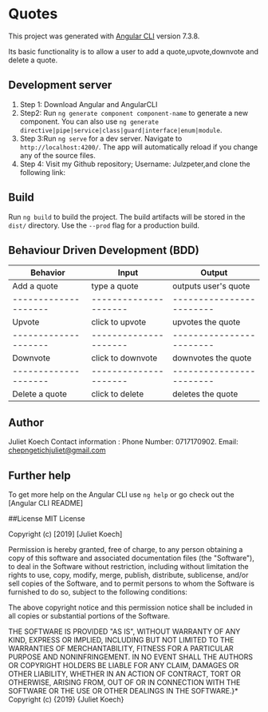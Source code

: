 # Quotes

This project was generated with [Angular CLI](https://github.com/angular/angular-cli) version 7.3.8.

Its basic functionality is to allow a user to add a quote,upvote,downvote and delete a quote.

## Development server
1) Step 1: Download Angular and AngularCLI
2) Step2: Run `ng generate component component-name` to generate a new component. You can also use `ng generate directive|pipe|service|class|guard|interface|enum|module`. 
 3) Step 3:Run `ng serve` for a dev server. Navigate to `http://localhost:4200/`. The app will automatically reload if you change any of the source files.
 4) Step 4: Visit my Github repository; Username: Julzpeter,and clone the following link: 


## Build

Run `ng build` to build the project. The build artifacts will be stored in the `dist/` directory. Use the `--prod` flag for a production build.

## Behaviour Driven Development (BDD)

 |   Behavior         |   Input             |  Output                |
 |--------------------|---------------------|------------------------|
 |Add a quote         |  type a quote       |  outputs user's quote  |
 |--------------------|---------------------|------------------------|               
 | Upvote             |  click to upvote    |  upvotes the quote     |
 |--------------------|---------------------|------------------------|
 | Downvote           | click to downvote   |   downvotes the quote  |  
 |--------------------|---------------------|------------------------|
 | Delete  a quote    |  click to delete    | deletes the quote      |
    



## Author
Juliet Koech 
Contact information : Phone Number: 0717170902. Email: chepngetichjuliet@gmail.com


## Further help

To get more help on the Angular CLI use `ng help` or go check out the [Angular CLI README]

##License
MIT License

Copyright (c) [2019] [Juliet Koech]

Permission is hereby granted, free of charge, to any person obtaining a copy of this software and associated documentation files (the "Software"), to deal in the Software without restriction, including without limitation the rights to use, copy, modify, merge, publish, distribute, sublicense, and/or sell copies of the Software, and to permit persons to whom the Software is furnished to do so, subject to the following conditions:

The above copyright notice and this permission notice shall be included in all copies or substantial portions of the Software.

THE SOFTWARE IS PROVIDED "AS IS", WITHOUT WARRANTY OF ANY KIND, EXPRESS OR IMPLIED, INCLUDING BUT NOT LIMITED TO THE WARRANTIES OF MERCHANTABILITY, FITNESS FOR A PARTICULAR PURPOSE AND NONINFRINGEMENT. IN NO EVENT SHALL THE AUTHORS OR COPYRIGHT HOLDERS BE LIABLE FOR ANY CLAIM, DAMAGES OR OTHER LIABILITY, WHETHER IN AN ACTION OF CONTRACT, TORT OR OTHERWISE, ARISING FROM, OUT OF OR IN CONNECTION WITH THE SOFTWARE OR THE USE OR OTHER DEALINGS IN THE SOFTWARE.}* Copyright (c) {2019} {Juliet Koech}
